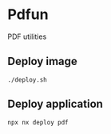 # Pdfun

PDF utilities

## Deploy image

```
./deploy.sh
```

## Deploy application

```
npx nx deploy pdf
```
